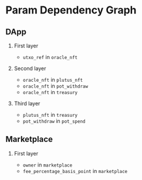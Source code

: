 # Param Dependency Graph

## DApp

1. First layer

   - `utxo_ref` in `oracle_nft`

2. Second layer

   - `oracle_nft` in `plutus_nft`
   - `oracle_nft` in `pot_withdraw`
   - `oracle_nft` in `treasury`

3. Third layer

   - `plutus_nft` in `treasury`
   - `pot_withdraw` in `pot_spend`

## Marketplace

1. First layer

   - `owner` in `marketplace`
   - `fee_percentage_basis_point` in `marketplace`
